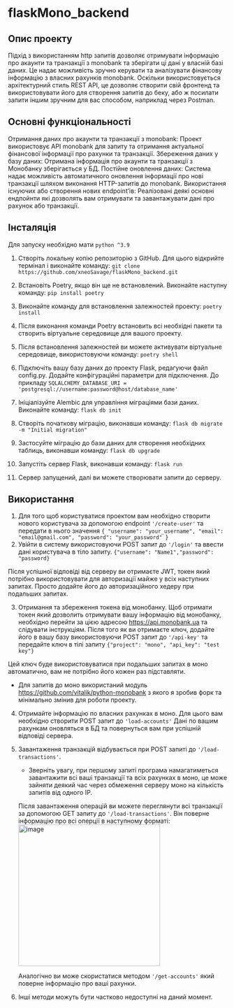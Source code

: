 # flaskMono_backend
## Опис проекту
Підхід з використанням http запитів дозволяє отримувати інформацію про акаунти та транзакції з monobank та зберігати ці дані у власній базі даних. 
Це надає можливість зручно керувати та аналізувати фінансову інформацію з власних рахунків monobank.
Оскільки використовується архітектурний стиль REST API, це дозволяє створити свій фронтенд та використовувати його для створення запитів до беку,
або ж посилати запити іншим зручним для вас способом, наприклад через Postman.

## Основні функціональності
Отримання даних про акаунти та транзакції з monobank: Проект використовує API monobank для запиту та отримання актуальної фінансової інформації про рахунки та транзакції.
Збереження даних у базу даних: Отримана інформація про акаунти та транзакції з Монобанку зберігається у БД.
Постійне оновлення даних: Система надає можливість автоматичного оновлення інформації про нові транзакції шляхом виконання HTTP-запитів до monobank.
Використання існуючих або створення нових endpointʼів: Реалізовані деякі основні ендпойнти які дозволять вам отримувати та завантажувати дані про рахунок або транзакції.

## Інсталяція 

Для запуску необхідно мати `python ^3.9`

1. Створіть локальну копію репозиторію з GitHub. Для цього відкрийте термінал і виконайте команду: `git clone https://github.com/xneoSavage/flaskMono_backend.git`


2. Встановіть Poetry, якщо він ще не встановлений. Виконайте наступну команду:
`pip install poetry`

3. Виконайте команду для встановлення залежностей проекту:
`poetry install`

4. Після виконання команди Poetry встановить всі необхідні пакети та створить віртуальне середовище для вашого проекту.
5. Після встановлення залежностей ви можете активувати віртуальне середовище, використовуючи команду:
   `poetry shell`

6. Підключіть вашу базу даних до проекту Flask, редагуючи файл config.py. Додайте конфігураційні параметри для підключення.
   До прикладу `SQLALCHEMY_DATABASE_URI = 'postgresql://username:password@host/database_name'`

7. Ініціалізуйте Alembic для управління міграціями бази даних. Виконайте команду: `flask db init`
8. Створіть початкову міграцію, виконавши команду: `flask db migrate -m "Initial migration"`
9. Застосуйте міграцію до бази даних для створення необхідних таблиць, виконавши команду: `flask db upgrade` 
10. Запустіть сервер Flask, виконавши команду: `flask run`
11. Сервер запущений, далі ви можете створювати запити до серверу.
    
## Використання

1. Для того щоб користуватися проектом вам необхідно створити нового користувача за допомогою endpoint `'/create-user'`
   та передати в нього значення ```{
    "username": "your_username",
    "email": "email@gmail.com",
    "password": "your_password"
}```
2. Увійти в систему використовуючи POST запит до `'/login'` та ввести дані користувача  в тіло запиту.
```{"username": "Name1","password": "password}```

Після успішної відповіді від серверу ви отримаєте JWT, токен який потрібно використовувати для авторизації майже у всіх наступних запитах.
Просто додайте його до авторизаційного хедеру при подальших запитах.

3. Отримання та збереження токена від монобанку.
   Щоб отримати токен який дозволить отримувати вашу інформацію від монобанку, необхідно перейти за цією адресою https://api.monobank.ua
   та слідувати інструкціям. Після того як ви отримаєте ключ, додайте його в вашу базу використовуючи POST запит до
   `'/api-key'` та передайте ключ в тілі запиту
   `{"project": "mono",
    "api_key": "test key"}`

 Цей ключ буде використовуватися при подальших запитах в моно автоматично, вам не потрібно його кожен раз підставляти.
 
 * Для запитів до моно використаний модуль https://github.com/vitalik/python-monobank з якого я зробив форк та мінімально змінив для роботи проекту.


 4. Отримайте інформацію по власних рахунках в моно. Для цього вам необхідно створити POST запит до `'load-accounts'`
    Дані по вашим рахункам оновляться в БД та повернуться вам при успішній відповіді сервера.

5. Завантаження транзакцій відбувається при POST запиті до `'/load-transactions'`.
   * Зверніть увагу, при першому запиті програма намагатиметься завантажити всі ваші транзакції та всіх рахунках в моно, це може зайняти деякий час через обмеження
     серверу моно на кількість запитів від одного ІР.

   Після завантаження операцій ви можете переглянути всі транзакції за допомогою GET запиту до `'/load-transactions'`.
   Він поверне інформацію про всі оперції в наступному форматі:
   <img width="324" alt="image" src="https://github.com/xneoSavage/flaskMono_backend/assets/68568486/02c08bd9-3ffd-4ef5-b3c9-cb720caf8973">

   Аналогічно ви може скористатися методом `'/get-accounts'` який поверне інформацію про ваші рахунки.

6. Інші методи можуть бути частково недоступні на даний момент.


